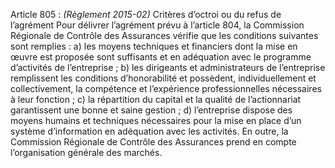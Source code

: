 Article 805 : _(Règlement 2015-02)_ Critères d’octroi ou du refus de l’agrément
Pour délivrer l’agrément prévu à l’article 804, la Commission Régionale de Contrôle des Assurances vérifie que les conditions suivantes sont remplies :
a) les moyens techniques et financiers dont la mise en œuvre est proposée sont suffisants et en adéquation avec le programme d’activités de l’entreprise ;
b) les dirigeants et administrateurs de l’entreprise remplissent les conditions d’honorabilité et possèdent, individuellement et collectivement, la compétence et l’expérience professionnelles nécessaires à leur fonction ;
c) la répartition du capital et la qualité de l’actionnariat garantissent une bonne et saine gestion ;
d) l’entreprise dispose des moyens humains et techniques nécessaires pour la mise en place d’un système d’information en adéquation avec les activités.
En outre, la Commission Régionale de Contrôle des Assurances prend en compte l’organisation générale des marchés.